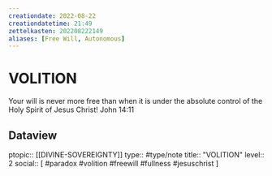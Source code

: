 ```yaml
---
creationdate: 2022-08-22
creationdatetime: 21:49
zettelkasten: 202208222149
aliases: [Free Will, Autonomous]
---
```

# VOLITION
Your will is never more free than when it is under the absolute control of the Holy Spirit of Jesus Christ! 
John 14:11

## Dataview
ptopic:: [[DIVINE-SOVEREIGNTY]]
type:: #type/note
title:: "VOLITION"
level:: 2
social:: [ #paradox #volition #freewill #fullness #jesuschrist ]